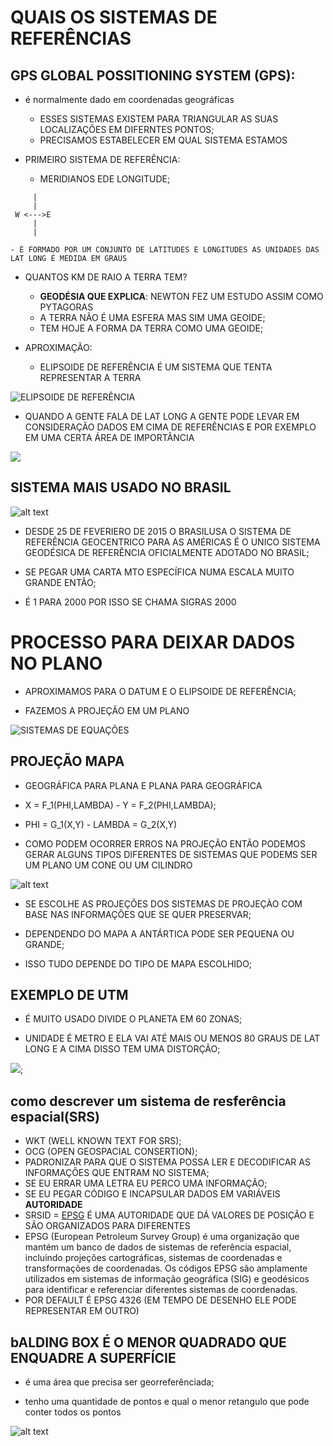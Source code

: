 # QUAIS OS SISTEMAS DE REFERÊNCIAS

## GPS GLOBAL POSSITIONING SYSTEM (GPS):

- é normalmente dado em coordenadas geográficas

  - ESSES SISTEMAS EXISTEM PARA TRIANGULAR AS SUAS LOCALIZAÇÕES EM DIFERNTES PONTOS;
  - PRECISAMOS ESTABELECER EM QUAL SISTEMA ESTAMOS

- PRIMEIRO SISTEMA DE REFERÊNCIA:
  - MERIDIANOS EDE LONGITUDE;

```
     |
     |
 W <--->E
     |
     |
```

    - É FORMADO POR UM CONJUNTO DE LATITUDES E LONGITUDES AS UNIDADES DAS LAT LONG É MEDIDA EM GRAUS

- QUANTOS KM DE RAIO A TERRA TEM?

  - **GEODÉSIA QUE EXPLICA**: NEWTON FEZ UM ESTUDO ASSIM COMO PYTAGORAS
  - A TERRA NÃO É UMA ESFERA MAS SIM UMA GEOIDE;
  - TEM HOJE A FORMA DA TERRA COMO UMA GEOIDE;

- APROXIMAÇÃO:
  - ELIPSOIDE DE REFERÊNCIA É UM SISTEMA QUE TENTA REPRESENTAR A TERRA

![ELIPSOIDE DE REFERÊNCIA](image.png)

- QUANDO A GENTE FALA DE LAT LONG A GENTE PODE LEVAR EM CONSIDERAÇÃO DADOS EM CIMA DE REFERÊNCIAS E POR EXEMPLO EM UMA CERTA
  ÁREA DE IMPORTÂNCIA

![](image-1.png)

## SISTEMA MAIS USADO NO BRASIL

![alt text](image-2.png)

- DESDE 25 DE FEVERIERO DE 2015 O BRASILUSA O SISTEMA DE REFERÊNCIA GEOCENTRICO PARA AS AMÉRICAS É O UNICO SISTEMA GEODÉSICA DE REFERÊNCIA OFICIALMENTE ADOTADO NO BRASIL;

- SE PEGAR UMA CARTA MTO ESPECÍFICA NUMA ESCALA MUITO GRANDE ENTÃO;

- É 1 PARA 2000 POR ISSO SE CHAMA SIGRAS 2000

# PROCESSO PARA DEIXAR DADOS NO PLANO

- APROXIMAMOS PARA O DATUM E O ELIPSOIDE DE REFERÊNCIA;

- FAZEMOS A PROJEÇÃO EM UM PLANO

![SISTEMAS DE EQUAÇÕES](image-3.png)

## PROJEÇÃO MAPA

- GEOGRÁFICA PARA PLANA E PLANA PARA GEOGRÁFICA
- X = F_1(PHI,LAMBDA) - Y = F_2(PHI,LAMBDA);
- PHI = G_1(X,Y) - LAMBDA = G_2(X,Y)

- COMO PODEM OCORRER ERROS NA PROJEÇÃO ENTÃO PODEMOS GERAR ALGUNS TIPOS DIFERENTES DE SISTEMAS QUE PODEMS SER UM PLANO UM CONE OU UM CILINDRO

![alt text](image-4.png)

- SE ESCOLHE AS PROJEÇÕES DOS SISTEMAS DE PROJEÇÀO COM BASE NAS INFORMAÇÕES QUE SE QUER PRESERVAR;

- DEPENDENDO DO MAPA A ANTÁRTICA PODE SER PEQUENA OU GRANDE;

- ISSO TUDO DEPENDE DO TIPO DE MAPA ESCOLHIDO;

## EXEMPLO DE UTM

- É MUITO USADO DIVIDE O PLANETA EM 60 ZONAS;

- UNIDADE É METRO E ELA VAI ATÉ MAIS OU MENOS 80 GRAUS DE LAT LONG E A CIMA DISSO TEM UMA DISTORÇÃO;

![](image-5.png);

## como descrever um sistema de resferência espacial(SRS)

- WKT (WELL KNOWN TEXT FOR SRS);
- OCG (OPEN GEOSPACIAL CONSERTION);
- PADRONIZAR PARA QUE O SISTEMA POSSA LER E DECODIFICAR AS INFORMAÇÕES QUE ENTRAM NO SISTEMA;
- SE EU ERRAR UMA LETRA EU PERCO UMA INFORMAÇÃO;
- SE EU PEGAR CÓDIGO E INCAPSULAR DADOS EM VARIÁVEIS **AUTORIDADE**
- SRSID = [EPSG](https://epsg.io/) É UMA AUTORIDADE QUE DÁ VALORES DE POSIÇÃO E SÃO ORGANIZADOS PARA DIFERENTES
- EPSG (European Petroleum Survey Group) é uma organização que mantém um banco de dados de sistemas de referência espacial, incluindo projeções cartográficas, sistemas de coordenadas e transformações de coordenadas. Os códigos EPSG são amplamente utilizados em sistemas de informação geográfica (SIG) e geodésicos para identificar e referenciar diferentes sistemas de coordenadas.
- POR DEFAULT É EPSG 4326 (EM TEMPO DE DESENHO ELE PODE REPRESENTAR EM OUTRO)

## bALDING BOX É O MENOR QUADRADO QUE ENQUADRE A SUPERFÍCIE

- é uma área que precisa ser georreferênciada;

- tenho uma quantidade de pontos e qual o menor retangulo que pode conter todos os pontos

![alt text](image-6.png)
